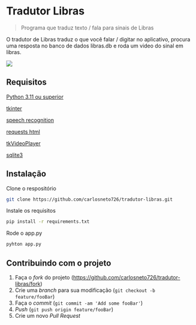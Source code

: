 # Tradutor Libras
> Programa que traduz texto / fala para sinais de Libras

O tradutor de Libras traduz o que você falar / digitar no aplicativo, procura uma resposta no banco de dados libras.db e roda um video do sinal em libras.

![](screenshot.png)

## Requisitos
[Python 3.11 ou superior](https://www.python.org/)

[tkinter](https://pypi.org/project/Everything-Tkinter/)

[speech recognition](https://pypi.org/project/SpeechRecognition/)

[requests html](https://requests.readthedocs.io/projects/requests-html/en/latest/)

[tkVideoPlayer](https://github.com/PaulleDemon/tkVideoPlayer)

[sqlite3](https://docs.python.org/3/library/sqlite3.html)


## Instalação

Clone o respositório

```sh
git clone https://github.com/carlosneto726/tradutor-libras.git
```

Instale os requisitos

```sh
pip install -r requirements.txt
```

Rode o app.py

```sh
pyhton app.py
```

<!-- 
## Exemplo de uso

Alguns exemplos interessantes e úteis sobre como seu projeto pode ser utilizado. Adicione blocos de códigos e, se necessário, screenshots.

_Para mais exemplos, consulte a [Wiki][wiki]._ 

## Configuração para Desenvolvimento

Descreva como instalar todas as dependências para desenvolvimento e como rodar um test-suite automatizado de algum tipo. Se necessário, faça isso para múltiplas plataformas.

```sh
make install
npm test
```
--> 

## Contribuindo com o projeto

1. Faça o _fork_ do projeto (<https://github.com/carlosneto726/tradutor-libras/fork>)
2. Crie uma _branch_ para sua modificação (`git checkout -b feature/fooBar`)
3. Faça o _commit_ (`git commit -am 'Add some fooBar'`)
4. _Push_ (`git push origin feature/fooBar`)
5. Crie um novo _Pull Request_
